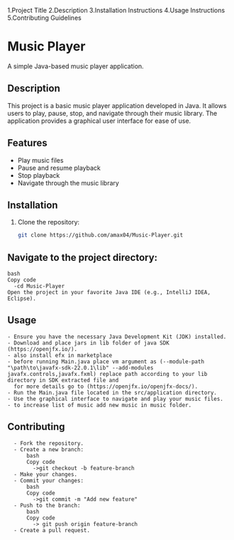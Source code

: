 1.Project Title
2.Description
3.Installation Instructions
4.Usage Instructions
5.Contributing Guidelines

# Music Player

A simple Java-based music player application.

## Description

This project is a basic music player application developed in Java.
It allows users to play, pause, stop, and navigate through their music library.
The application provides a graphical user interface for ease of use.

## Features

- Play music files
- Pause and resume playback
- Stop playback
- Navigate through the music library

## Installation

1. Clone the repository:
   ```bash
   git clone https://github.com/amax04/Music-Player.git


## Navigate to the project directory:
    bash
    Copy code
      -cd Music-Player
    Open the project in your favorite Java IDE (e.g., IntelliJ IDEA, Eclipse).

## Usage
    - Ensure you have the necessary Java Development Kit (JDK) installed.
    - Download and place jars in lib folder of java SDK (https://openjfx.io/).
    - also install efx in marketplace 
    - before running Main.java place vm argument as (--module-path "\path\to\javafx-sdk-22.0.1\lib" --add-modules javafx.controls,javafx.fxml) replace path according to your lib directory in SDK extracted file and
      for more details go to (https://openjfx.io/openjfx-docs/).
    - Run the Main.java file located in the src/application directory.
    - Use the graphical interface to navigate and play your music files.
    - to increase list of music add new music in music folder.

## Contributing
      - Fork the repository.
      - Create a new branch:
          bash
          Copy code
            ->git checkout -b feature-branch
      - Make your changes.
      - Commit your changes:
          bash
          Copy code
            ->git commit -m "Add new feature"
      - Push to the branch:
          bash
          Copy code
            -> git push origin feature-branch
      - Create a pull request.
